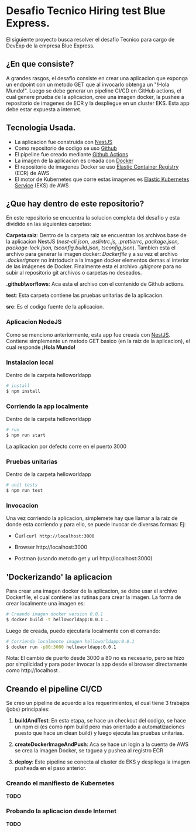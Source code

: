 
# Desafio Tecnico Hiring test Blue Express.

El siguiente proyecto busca resolver el desafio Tecnico para cargo de DevExp de la empresa Blue Express.

## ¿En que consiste?

A grandes rasgos, el desafio consiste en crear una aplicacion que exponga un endpoint con un metodo GET que al invocarlo obtenga un "!Hola Mundo!".
Luego se debe generar un pipeline CI/CD en GitHub actions, el cual genere prueba de la aplicacion, cree una imagen docker, la pushee a repositorio de imagenes de ECR y la despliegue en un cluster EKS.
Esta app debe estar expuesta a internet.


## Tecnologia Usada.

- La aplicacion fue construida con [NestJS](https://nestjs.com/)
- Como repositorio de codigo se uso [Github](https://github.com/)
- El pipeline fue creado mediante [Github Actions](https://github.com/features/actions)
- La imagen de la aplicacion es creada con [Docker](https://www.docker.com/)
- El repositorio de imagenes Docker se uso [Elastic Container Registry](https://aws.amazon.com/ecr/) (ECR) de AWS 
- El motor de Kubernetes que corre estas imagenes es [Elastic Kubernetes Service](https://aws.amazon.com/eks/) (EKS) de AWS 


## ¿Que hay dentro de este repositorio?

En este repositorio se encuentra la solucion completa del desafio y esta dividido en las siguientes carpetas:

**Carpeta raiz**: Dentro de la carpeta raiz se encuentran los archivos base de la aplicacion NestJS (*nest-cli.json, .eslintrc.js, .prettierrc, package.json, package-lock.json, tsconfig.build.json, tsconfig.json*).
Tambien esta el archivo para generar la imagen docker: *Dockerfile* y a su vez  el archivo *.dockerignore* no intrtoducir a la imagen docker elementos demas al interior de las imágenes de Docker.
Finalmente esta el archivo *.gitignore* para no subir al repositorio git archivos o carpetas no deseados. 

**.github\worflows**: Aca esta el archivo con el contenido de Github actions.

**test**: Esta carpeta contiene las pruebas unitarias de la aplicacion.

**src**: Es el codigo fuente de la aplicacion.




### Aplicacion NodeJS

Como se menciono anteriormente, esta app fue creada con [NestJS](https://nestjs.com/).
Contiene simplemente un metodo GET basico (en la raiz de la aplicacion), el cual responde **¡Hola Mundo!**

### Instalacion local
Dentro de la carpeta helloworldapp

```bash
# install
$ npm install
```

### Corriendo la app localmente
Dentro de la carpeta helloworldapp

```bash
# run
$ npm run start
```
La aplicacion por defecto corre en el puerto 3000
### Pruebas unitarias
Dentro de la carpeta helloworldapp

```bash
# unit tests
$ npm run test
```

### Invocacion
Una vez corriendo la aplicacion, simplemete hay que llamar a la raiz de donde esta corriendo y para ello, se puede invocar de diversas formas:
Ej:

- Curl
`curl http://localhost:3000`

- Browser
http://localhost:3000

- Postman (usando metodo get y url http://localhost:3000)


## 'Dockerizando' la aplicacion
Para crear una imagen docker de la aplicacion, se debe usar el archivo Dockerfile, el cual contiene las rutinas para crear la imagen. La forma de crear localmente una imagen es:

```bash
# Creando imagen docker version 0.0.1
$ docker build -t helloworldapp:0.0.1 .
```
Luego de creada, puedo ejecutarla localmente con el comando:
```bash
# Corriendo localmente imagen helloworldapp:0.0.1
$ docker run -p80:3000 helloworldapp:0.0.1
```
Nota: El cambio de puerto desde 3000 a 80 no es necesario, pero se hizo por simplicidad y para poder invocar la app desde el browser directamente como http://localhost .


## Creando el pipeline CI/CD
Se creo un pipeline de acuerdo a los requerimientos, el cual tiene 3 trabajos (jobs) principales:

1. **buildAndTest**: En esta etapa, se hace un checkout del codigo, se hace un npm ci (es como npm build pero mas orientado a automatizaciones puesto que hace un clean build) y luego ejecuta las pruebas unitarias.

2. **createDockerImageAndPush**: Aca se hace un login a la cuenta de AWS se crea la imagen Docker, se taguea y pushea al registro ECR

3. **deploy**: Este pipeline se conecta al cluster de EKS y despliega la imagen pusheada en el paso anterior.

### Creando el manifiesto de Kubernetes
**TODO**

### Probando la aplicacion desde Internet
**TODO**

